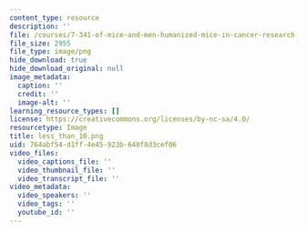 ```yaml
---
content_type: resource
description: ''
file: /courses/7-341-of-mice-and-men-humanized-mice-in-cancer-research-spring-2015/less_than_10.png
file_size: 2955
file_type: image/png
hide_download: true
hide_download_original: null
image_metadata:
  caption: ''
  credit: ''
  image-alt: ''
learning_resource_types: []
license: https://creativecommons.org/licenses/by-nc-sa/4.0/
resourcetype: Image
title: less_than_10.png
uid: 764abf54-d1ff-4e45-923b-640f8d3cef06
video_files:
  video_captions_file: ''
  video_thumbnail_file: ''
  video_transcript_file: ''
video_metadata:
  video_speakers: ''
  video_tags: ''
  youtube_id: ''
---
```

